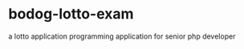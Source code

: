 bodog-lotto-exam
================

a lotto application programming application for senior php developer
